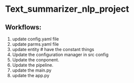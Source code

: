 # Text_summarizer_nlp_project

## Workflows:
1. update config.yaml file
2. update parms.yaml file
3. update entity # have the constant things
4. Update the configuration manager in src config
5. Update the conponent.
6. Update the pipeline.
7. update the main.py
8. update the app.py